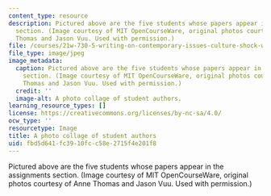 ```yaml
---
content_type: resource
description: Pictured above are the five students whose papers appear in the assignments
  section. (Image courtesy of MIT OpenCourseWare, original photos courtesy of Anne
  Thomas and Jason Vuu. Used with permission.)
file: /courses/21w-730-5-writing-on-contemporary-issues-culture-shock-writing-editing-and-publishing-in-cyberspace-fall-2008/fbd5d641fc3910fcc58e2715f4e201f8_21w-730-5f08-th.jpg
file_type: image/jpeg
image_metadata:
  caption: Pictured above are the five students whose papers appear in the [assignments](/courses/21w-730-5-writing-on-contemporary-issues-culture-shock-writing-editing-and-publishing-in-cyberspace-fall-2008/pages/assignments)
    section. (Image courtesy of MIT OpenCourseWare, original photos courtesy of Anne
    Thomas and Jason Vuu. Used with permission.)
  credit: ''
  image-alt: A photo collage of student authors.
learning_resource_types: []
license: https://creativecommons.org/licenses/by-nc-sa/4.0/
ocw_type: ''
resourcetype: Image
title: A photo collage of student authors
uid: fbd5d641-fc39-10fc-c58e-2715f4e201f8
---
```

Pictured above are the five students whose papers appear in the assignments section. (Image courtesy of MIT OpenCourseWare, original photos courtesy of Anne Thomas and Jason Vuu. Used with permission.)
